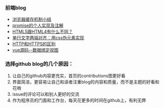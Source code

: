 
### 前端blog
- [浏览器缓存机制小结](https://github.com/chenjiangsong/blog/issues/1)
- [promise的个人实现及注解](https://github.com/chenjiangsong/blog/issues/2)
- [HTML5跟HTML4有什么不同？](https://github.com/chenjiangsong/blog/issues/3)
- [单行文字两端对齐：用css伪元素实现](https://github.com/chenjiangsong/blog/issues/4)
- [HTTP和HTTPS的区别](https://github.com/chenjiangsong/blog/issues/5)
- [vue源码--数据绑定视图](https://github.com/chenjiangsong/blog/issues/6)
### 选择github blog的几个原因：
1. 让自己的github内容更充实，首页的contributions图更好看
2. 界面简洁，更容易让自己和读者注重blog的内容和质量，而不是主题的好看和花哨
3. issue的评论可以和别人更好的交流
4. 作为程序员的门面和工作台，每天花更多的时间在github上，有利无弊

